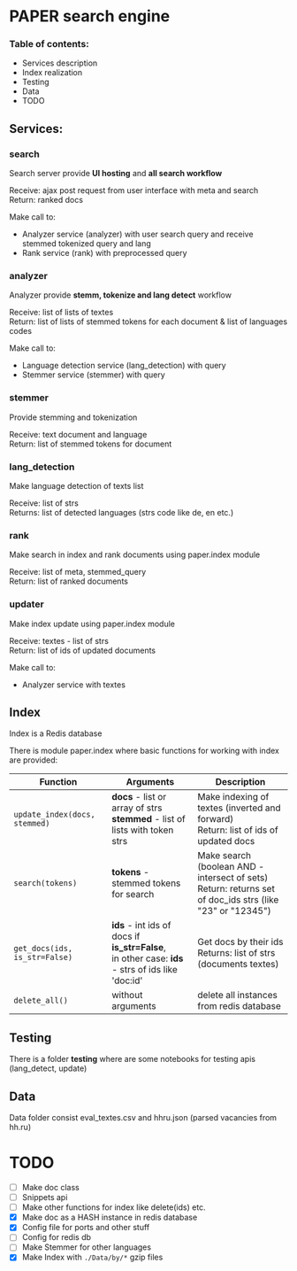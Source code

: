 # PAPER search engine

### Table of contents:
- Services description
- Index realization
- Testing
- Data
- TODO

## Services:

### search
Search server provide **UI hosting** and **all search workflow**

Receive: ajax post request from user interface with meta and search<br>
Return: ranked docs

Make call to:
- Analyzer service (analyzer) with user search query and receive stemmed tokenized query and lang
- Rank service (rank) with preprocessed query

### analyzer
Analyzer provide **stemm, tokenize and lang detect** workflow

Receive: list of lists of textes<br>
Return: list of lists of stemmed tokens for each document & list of languages codes

Make call to:
- Language detection service (lang_detection) with query
- Stemmer service (stemmer) with query

### stemmer
Provide stemming and tokenization

Receive: text document and language<br>
Return: list of stemmed tokens for document

### lang_detection
Make language detection of texts list

Receive: list of strs<br>
Returns: list of detected languages (strs code like de, en etc.)

### rank
Make search in index and rank documents using paper.index module

Receive: list of meta, stemmed_query<br>
Return: list of ranked documents

### updater
Make index update using paper.index module

Receive: textes - list of strs<br>
Return: list of ids of updated documents

Make call to:
- Analyzer service with textes


## Index
Index is a Redis database

There is module paper.index where basic functions for working with index are provided:

Function | Arguments | Description
------------ | ------------- | --------
`update_index(docs, stemmed)` | **docs** - list or array of strs <br> **stemmed** - list of lists with token strs | Make indexing of textes (inverted and forward)<br>Return: list of ids of updated docs
`search(tokens)` | **tokens** - stemmed tokens for search  | Make search (boolean AND - intersect of sets)<br>Return: returns set of doc_ids strs (like "23" or "12345")
`get_docs(ids, is_str=False)` | **ids** - int ids of docs if **is_str=False**,<br>in other case: **ids** - strs of ids like 'doc:id' | Get docs by their ids<br>Returns: list of strs (documents textes)
`delete_all()` | without arguments | delete all instances from redis database

## Testing
There is a folder **testing** where are some notebooks for testing apis (lang_detect, update)

## Data
Data folder consist eval_textes.csv and hhru.json (parsed vacancies from hh.ru)

# TODO
- [ ] Make doc class
- [ ] Snippets api
- [ ] Make other functions for index like delete(ids) etc.
- [x] Make doc as a HASH instance in redis database
- [x] Config file for ports and other stuff
- [ ] Config for redis db
- [ ] Make Stemmer for other languages
- [x] Make Index with `./Data/by/*` gzip files
